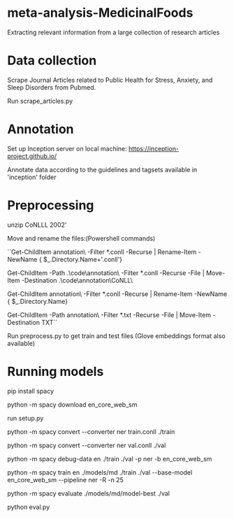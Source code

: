 # meta-analysis-MedicinalFoods
Extracting relevant information from a large collection of research articles

# Data collection
Scrape Journal Articles related to Public Health for Stress, Anxiety, and Sleep Disorders from Pubmed. 

Run scrape_articles.py

# Annotation 
Set up Inception server on local machine: https://inception-project.github.io/

Annotate data according to the guidelines and tagsets available in 'inception' folder

# Preprocessing
unzip CoNLLL 2002'

Move and rename the files:(Powershell commands)

``Get-ChildItem annotation\ -Filter *.conll -Recurse | Rename-Item -NewName { $_.Directory.Name+'.conll'}

Get-ChildItem -Path .\code\annotation\ -Filter *.conll -Recurse -File | Move-Item -Destination .\code\annotation\CoNLL\

Get-ChildItem annotation\ -Filter *.conll -Recurse | Rename-Item -NewName { $_.Directory.Name}

Get-ChildItem -Path annotation\ -Filter *.txt -Recurse -File | Move-Item -Destination TXT\``

Run preprocess.py to get train and test files (Glove embeddings format also available)

# Running models


pip install spacy

python -m spacy download en_core_web_sm

run setup.py

python -m spacy convert --converter ner train.conll ./train

python -m spacy convert --converter ner val.conll ./val

python -m spacy debug-data en ./train ./val -p ner -b en_core_web_sm

python -m spacy train en ./models/md ./train ./val --base-model en_core_web_sm --pipeline ner -R -n 25

python -m spacy evaluate ./models/md/model-best ./val

python eval.py
